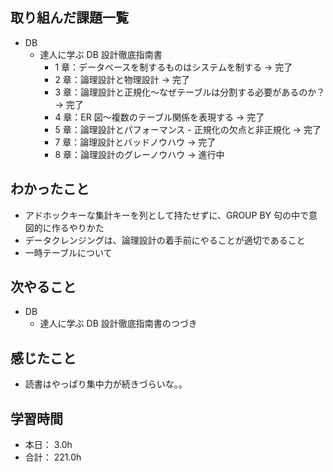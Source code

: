 ## 取り組んだ課題一覧

- DB
  - 達人に学ぶ DB 設計徹底指南書
    - 1 章：データベースを制するものはシステムを制する → 完了
    - 2 章：論理設計と物理設計 → 完了
    - 3 章：論理設計と正規化〜なぜテーブルは分割する必要があるのか？ → 完了
    - 4 章：ER 図〜複数のテーブル関係を表現する → 完了
    - 5 章：論理設計とパフォーマンス - 正規化の欠点と非正規化 → 完了
    - 7 章：論理設計とバッドノウハウ → 完了
    - 8 章：論理設計のグレーノウハウ → 進行中

## わかったこと

- アドホックキーな集計キーを列として持たせずに、GROUP BY 句の中で意図的に作るやりかた
- データクレンジングは、論理設計の着手前にやることが適切であること
- 一時テーブルについて

## 次やること

- DB
  - 達人に学ぶ DB 設計徹底指南書のつづき

## 感じたこと

- 読書はやっぱり集中力が続きづらいな。。

## 学習時間

- 本日： 3.0h
- 合計： 221.0h
